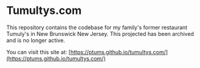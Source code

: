 # Tumultys.com

This repository contains the codebase for my family's former restaurant Tumuly's in New Brunswick New Jersey. This projected has been archived and is no longer active.

You can visit this site at: [https://ptums.github.io/tumultys.com/](https://ptums.github.io/tumultys.com/)